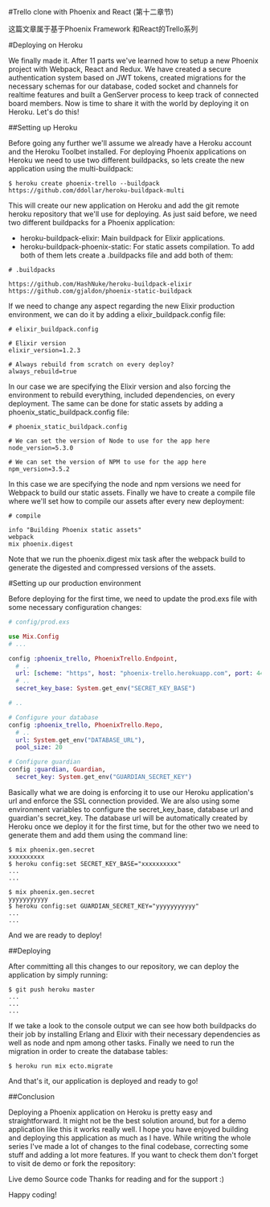 #Trello clone with Phoenix and React (第十二章节)

这篇文章属于基于Phoenix Framework 和React的Trello系列    

#Deploying on Heroku

We finally made it. After 11 parts we've learned how to setup a new Phoenix project with Webpack, React and Redux. We have created a secure authentication system based on JWT tokens, created migrations for the necessary schemas for our database, coded socket and channels for realtime features and built a GenServer process to keep track of connected board members. Now is time to share it with the world by deploying it on Heroku. Let's do this!

##Setting up Heroku

Before going any further we'll assume we already have a Heroku account and the Heroku Toolbet installed. For deploying Phoenix applications on Heroku we need to use two different buildpacks, so lets create the new application using the multi-buildpack:
```
$ heroku create phoenix-trello --buildpack https://github.com/ddollar/heroku-buildpack-multi
```
This will create our new application on Heroku and add the git remote heroku repository that we'll use for deploying. As just said before, we need two different buildpacks for a Phoenix application:

*  heroku-buildpack-elixir: Main buildpack for Elixir applications.
*  heroku-buildpack-phoenix-static: For static assets compilation.
To add both of them lets create a .buildpacks file and add both of them:
```
# .buildpacks

https://github.com/HashNuke/heroku-buildpack-elixir
https://github.com/gjaldon/phoenix-static-buildpack
```
If we need to change any aspect regarding the new Elixir production environment, we can do it by adding a elixir_buildpack.config file:
```
# elixir_buildpack.config

# Elixir version
elixir_version=1.2.3

# Always rebuild from scratch on every deploy?
always_rebuild=true
```
In our case we are specifying the Elixir version and also forcing the environment to rebuild everything, included dependencies, on every deployment. The same can be done for static assets by adding a phoenix_static_buildpack.config file:
```
# phoenix_static_buildpack.config

# We can set the version of Node to use for the app here
node_version=5.3.0

# We can set the version of NPM to use for the app here
npm_version=3.5.2
```

In this case we are specifying the node and npm versions we need for Webpack to build our static assets. Finally we have to create a compile file where we'll set how to compile our assets after every new deployment:
```
# compile

info "Building Phoenix static assets"
webpack
mix phoenix.digest
```
Note that we run the phoenix.digest mix task after the webpack build to generate the digested and compressed versions of the assets.

#Setting up our production environment

Before deploying for the first time, we need to update the prod.exs file with some necessary configuration changes:
```elixir
# config/prod.exs

use Mix.Config
# ...

config :phoenix_trello, PhoenixTrello.Endpoint,
  # ..
  url: [scheme: "https", host: "phoenix-trello.herokuapp.com", port: 443],
  # ..
  secret_key_base: System.get_env("SECRET_KEY_BASE")

# ..

# Configure your database
config :phoenix_trello, PhoenixTrello.Repo,
  # ..
  url: System.get_env("DATABASE_URL"),
  pool_size: 20

# Configure guardian
config :guardian, Guardian,
  secret_key: System.get_env("GUARDIAN_SECRET_KEY")
```
Basically what we are doing is enforcing it to use our Heroku application's url and enforce the SSL connection provided. We are also using some environment variables to configure the secret_key_base, database url and guardian's secret_key. The database url will be automatically created by Heroku once we deploy it for the first time, but for the other two we need to generate them and add them using the command line:
```
$ mix phoenix.gen.secret
xxxxxxxxxx
$ heroku config:set SECRET_KEY_BASE="xxxxxxxxxx"
...
...

$ mix phoenix.gen.secret
yyyyyyyyyyy
$ heroku config:set GUARDIAN_SECRET_KEY="yyyyyyyyyyy"
...
...
```
And we are ready to deploy!

##Deploying

After committing all this changes to our repository, we can deploy the application by simply running:
```
$ git push heroku master
...
...
...
```
If we take a look to the console output we can see how both buildpacks do their job by installing Erlang and Elixir with their necessary dependencies as well as node and npm among other tasks. Finally we need to run the migration in order to create the database tables:
```
$ heroku run mix ecto.migrate
```
And that's it, our application is deployed and ready to go!

##Conclusion

Deploying a Phoenix application on Heroku is pretty easy and straightforward. It might not be the best solution around, but for a demo application like this it works really well. I hope you have enjoyed building and deploying this application as much as I have. While writing the whole series I've made a lot of changes to the final codebase, correcting some stuff and adding a lot more features. If you want to check them don't forget to visit de demo or fork the repository:

Live demo Source code
Thanks for reading and for the support :)

Happy coding!